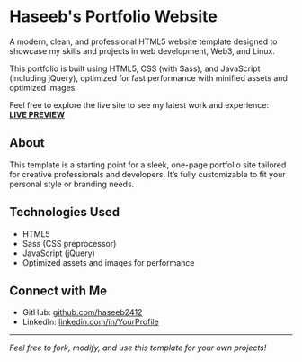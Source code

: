 # Haseeb's Portfolio Website

A modern, clean, and professional HTML5 website template designed to showcase my skills and projects in web development, Web3, and Linux.

This portfolio is built using HTML5, CSS (with Sass), and JavaScript (including jQuery), optimized for fast performance with minified assets and optimized images.

Feel free to explore the live site to see my latest work and experience:  
**[LIVE PREVIEW](https://haseeb2412.github.io/Haseeb-Portfolio/)**

## About

This template is a starting point for a sleek, one-page portfolio site tailored for creative professionals and developers. It’s fully customizable to fit your personal style or branding needs.

## Technologies Used

- HTML5  
- Sass (CSS preprocessor)  
- JavaScript (jQuery)  
- Optimized assets and images for performance

## Connect with Me

- GitHub: [github.com/haseeb2412](https://github.com/YourGitHub)  
- LinkedIn: [linkedin.com/in/YourProfile](https://www.linkedin.com/in/muhammad-haseeb-a335772a7/)

---

*Feel free to fork, modify, and use this template for your own projects!*


